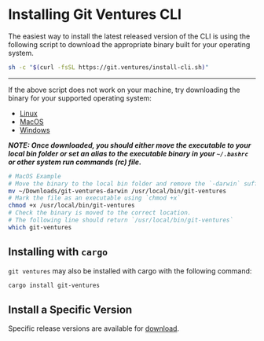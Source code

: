 # Installing Git Ventures CLI

The easiest way to install the latest released version of the CLI is using the following script to download the appropriate binary 
built for your operating system. 


<!-- sh -c "$(curl -fsSL https://raw.githubusercontent.com/git-ventures/tahoma/develop/scripts/install-cli.sh)" -->
```bash
sh -c "$(curl -fsSL https://git.ventures/install-cli.sh)"
```
<hr/>
If the above script does not work on your machine, try downloading the binary for your supported operating system:

- [Linux](https://github.com/git-ventures/tahoma/releases/download/v0.1.0/git-ventures-amd64)
- [MacOS](https://github.com/git-ventures/tahoma/releases/download/v0.1.0/git-ventures-darwin)
- [Windows](https://github.com/git-ventures/tahoma/releases/download/v0.1.0/git-ventures.exe)

<strong><i>NOTE: Once downloaded, you should either move the executable to your local bin folder or set an alias to the executable binary in your `~/.bashrc` or other system run commands (rc) file.</i></strong>


```bash
# MacOS Example
# Move the binary to the local bin folder and remove the `-darwin` suffix.
mv ~/Downloads/git-ventures-darwin /usr/local/bin/git-ventures
# Mark the file as an executable using `chmod +x`
chmod +x /usr/local/bin/git-ventures
# Check the binary is moved to the correct location.
# The following line should return `/usr/local/bin/git-ventures`
which git-ventures
```

## Installing with `cargo`

`git ventures` may also be installed with cargo with the following command:

```bash
cargo install git-ventures
```

## Install a Specific Version

Specific release versions are available for <a target="_blank" href="https://github.com/git-ventures/tahoma/releases">download</a>.